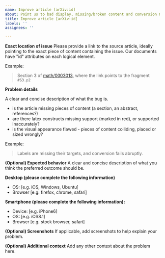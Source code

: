 ```yaml
---
name: Improve article [arXiv:id]
about: Point us to bad display, missing/broken content and conversion mistakes
title: Improve article [arXiv:id]
labels: ''
assignees: ''

---
```


**Exact location of issue**
Please provide a link to the source article, ideally pointing to the exact piece of content containing the issue. Our documents have "id" attributes on each logical element.

Example:
> Section 3 of [math/0003013](https://ar5iv.org/html/math/0003013#S3.p2), where the link points to the fragment `#S3.p2`

**Problem details**

A clear and concise description of what the bug is.
 - is the article missing pieces of content (a section, an abstract, references?)
 - are there latex constructs missing support (marked in red), or supported inaccurately?
 - is the visual appearance flawed - pieces of content colliding, placed or sized wrongly?

Example:
> Labels are missing their targets, and conversion fails abruptly.

**(Optional) Expected behavior**
A clear and concise description of what you think the preferred outcome should be.

**Desktop (please complete the following information)**
 - OS: [e.g. iOS, Windows, Ubuntu]
 - Browser [e.g. firefox, chrome, safari]

**Smartphone (please complete the following information):**
 - Device: [e.g. iPhone6]
 - OS: [e.g. iOS8.1]
 - Browser [e.g. stock browser, safari]

**(Optional) Screenshots**
If applicable, add screenshots to help explain your problem.

**(Optional) Additional context**
Add any other context about the problem here.
